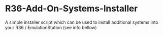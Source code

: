 # R36-Add-On-Systems-Installer
A simple installer script which can be used to install additional systems into your R36 / EmulationStation (see info bellow)
